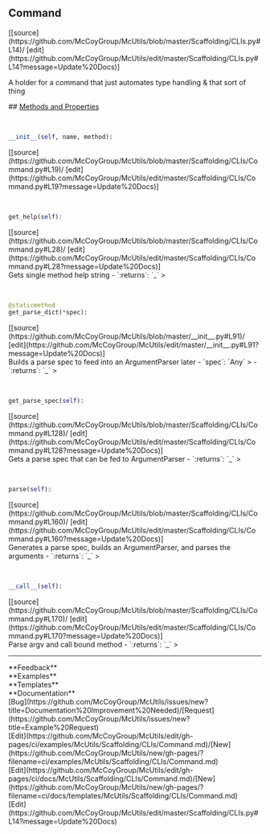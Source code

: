 ## <a id="McUtils.Scaffolding.CLIs.Command">Command</a> 

<div class="docs-source-link" markdown="1">
[[source](https://github.com/McCoyGroup/McUtils/blob/master/Scaffolding/CLIs.py#L14)/
[edit](https://github.com/McCoyGroup/McUtils/edit/master/Scaffolding/CLIs.py#L14?message=Update%20Docs)]
</div>

A holder for a command that just automates type handling &
that sort of thing







<div class="collapsible-section">
 <div class="collapsible-section collapsible-section-header" markdown="1">
## <a class="collapse-link" data-toggle="collapse" href="#methods" markdown="1"> Methods and Properties</a> <a class="float-right" data-toggle="collapse" href="#methods"><i class="fa fa-chevron-down"></i></a>
 </div>
 <div class="collapsible-section collapsible-section-body collapse show" id="methods" markdown="1">
 
<a id="McUtils.Scaffolding.CLIs.Command.__init__" class="docs-object-method">&nbsp;</a> 
```python
__init__(self, name, method): 
```
<div class="docs-source-link" markdown="1">
[[source](https://github.com/McCoyGroup/McUtils/blob/master/Scaffolding/CLIs/Command.py#L19)/
[edit](https://github.com/McCoyGroup/McUtils/edit/master/Scaffolding/CLIs/Command.py#L19?message=Update%20Docs)]
</div>


<a id="McUtils.Scaffolding.CLIs.Command.get_help" class="docs-object-method">&nbsp;</a> 
```python
get_help(self): 
```
<div class="docs-source-link" markdown="1">
[[source](https://github.com/McCoyGroup/McUtils/blob/master/Scaffolding/CLIs/Command.py#L28)/
[edit](https://github.com/McCoyGroup/McUtils/edit/master/Scaffolding/CLIs/Command.py#L28?message=Update%20Docs)]
</div>
Gets single method help string
  - `:returns`: `_`
    >


<a id="McUtils.Scaffolding.CLIs.Command.get_parse_dict" class="docs-object-method">&nbsp;</a> 
```python
@staticmethod
get_parse_dict(*spec): 
```
<div class="docs-source-link" markdown="1">
[[source](https://github.com/McCoyGroup/McUtils/blob/master/__init__.py#L91)/
[edit](https://github.com/McCoyGroup/McUtils/edit/master/__init__.py#L91?message=Update%20Docs)]
</div>
Builds a parse spec to feed into an ArgumentParser later
  - `spec`: `Any`
    > 
  - `:returns`: `_`
    >


<a id="McUtils.Scaffolding.CLIs.Command.get_parse_spec" class="docs-object-method">&nbsp;</a> 
```python
get_parse_spec(self): 
```
<div class="docs-source-link" markdown="1">
[[source](https://github.com/McCoyGroup/McUtils/blob/master/Scaffolding/CLIs/Command.py#L128)/
[edit](https://github.com/McCoyGroup/McUtils/edit/master/Scaffolding/CLIs/Command.py#L128?message=Update%20Docs)]
</div>
Gets a parse spec that can be fed to ArgumentParser
  - `:returns`: `_`
    >


<a id="McUtils.Scaffolding.CLIs.Command.parse" class="docs-object-method">&nbsp;</a> 
```python
parse(self): 
```
<div class="docs-source-link" markdown="1">
[[source](https://github.com/McCoyGroup/McUtils/blob/master/Scaffolding/CLIs/Command.py#L160)/
[edit](https://github.com/McCoyGroup/McUtils/edit/master/Scaffolding/CLIs/Command.py#L160?message=Update%20Docs)]
</div>
Generates a parse spec, builds an ArgumentParser, and parses the arguments
  - `:returns`: `_`
    >


<a id="McUtils.Scaffolding.CLIs.Command.__call__" class="docs-object-method">&nbsp;</a> 
```python
__call__(self): 
```
<div class="docs-source-link" markdown="1">
[[source](https://github.com/McCoyGroup/McUtils/blob/master/Scaffolding/CLIs/Command.py#L170)/
[edit](https://github.com/McCoyGroup/McUtils/edit/master/Scaffolding/CLIs/Command.py#L170?message=Update%20Docs)]
</div>
Parse argv and call bound method
  - `:returns`: `_`
    >
 </div>
</div>












---


<div markdown="1" class="text-secondary">
<div class="container">
  <div class="row">
   <div class="col" markdown="1">
**Feedback**   
</div>
   <div class="col" markdown="1">
**Examples**   
</div>
   <div class="col" markdown="1">
**Templates**   
</div>
   <div class="col" markdown="1">
**Documentation**   
</div>
   <div class="col" markdown="1">
   
</div>
   <div class="col" markdown="1">
   
</div>
   <div class="col" markdown="1">
   
</div>
</div>
  <div class="row">
   <div class="col" markdown="1">
[Bug](https://github.com/McCoyGroup/McUtils/issues/new?title=Documentation%20Improvement%20Needed)/[Request](https://github.com/McCoyGroup/McUtils/issues/new?title=Example%20Request)   
</div>
   <div class="col" markdown="1">
[Edit](https://github.com/McCoyGroup/McUtils/edit/gh-pages/ci/examples/McUtils/Scaffolding/CLIs/Command.md)/[New](https://github.com/McCoyGroup/McUtils/new/gh-pages/?filename=ci/examples/McUtils/Scaffolding/CLIs/Command.md)   
</div>
   <div class="col" markdown="1">
[Edit](https://github.com/McCoyGroup/McUtils/edit/gh-pages/ci/docs/McUtils/Scaffolding/CLIs/Command.md)/[New](https://github.com/McCoyGroup/McUtils/new/gh-pages/?filename=ci/docs/templates/McUtils/Scaffolding/CLIs/Command.md)   
</div>
   <div class="col" markdown="1">
[Edit](https://github.com/McCoyGroup/McUtils/edit/master/Scaffolding/CLIs.py#L14?message=Update%20Docs)   
</div>
   <div class="col" markdown="1">
   
</div>
   <div class="col" markdown="1">
   
</div>
   <div class="col" markdown="1">
   
</div>
</div>
</div>
</div>